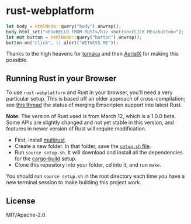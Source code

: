 # rust-webplatform

```rust
let body = HtmlNode::query("body").unwrap();
body.html_set("<h1>HELLO FROM RUST</h1> <button>CLICK ME</button>");
let mut button = HtmlNode::query("button").unwrap();
button.on("click", || alert("WITNESS ME"));
```

Thanks to the high heavens for [tomaka](https://gist.github.com/tomaka/24c058db5ae31dfafb3f) and then [AerialX](https://github.com/AerialX) for making this possible.

## Running Rust in your Browser

To use `rust-webplatform` and Rust in your browser, you'll need a very particular setup. This is based off an older approach of cross-compilation; see [this thread](https://github.com/rust-lang/rfcs/issues/604) the status of merging Emscripten support into latest Rust.

**Note:** The version of Rust used is from March 12, which is a 1.0.0 beta. Some APIs are slightly changed and not yet stable in this version, and features in newer version of Rust will require modification.

* First, install [multirust](https://github.com/brson/multirust).
* Create a new folder. In that folder, save the [`setup.sh` file](https://github.com/tcr/rust-webplatform/blob/master/setup.sh).
* Run `source setup.sh`. It will download and install all the dependencies for the [cargo-build](https://github.com/AerialX/cargo-build) setup.
* Clone this repository into your folder, cd into it, and run `make`.

You should run `source setup.sh` in the root directory each time you have a new terminal session to make building this project work.

## License

MIT/Apache-2.0
